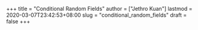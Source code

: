 +++
title = "Conditional Random Fields"
author = ["Jethro Kuan"]
lastmod = 2020-03-07T23:42:53+08:00
slug = "conditional_random_fields"
draft = false
+++
